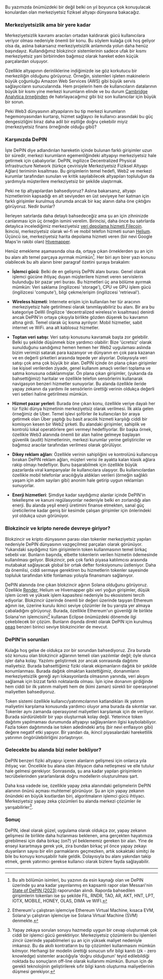 Bu yazımızda önümüzdeki bir değil belki on yıl boyunca çok konuşulacak konulardan olan merkeziyetsiz fiziksel altyapı dünyasına bakacağız. 

### Merkeziyetsizlik ama bir yere kadar

Merkeziyetsizlik kavramı aracıları ortadan kaldırarak gücü kullanıcılara veriyor olması nedeniyle önemli bir konu. Bu söylem kulağa çok hoş geliyor olsa da, aslına bakarsanız merkeziyetsizlik anlamında yolun daha henüz başındayız. Kullandığımız blokzincir sistemlerinin sadece ufak bir kısmı merkeziyetsiz yani birbirinden bağımsız olarak hareket eden küçük parçalardan oluşuyor. 

Özellikle altyapının derinliklerine indiğimizde ise göz korkutucu bir merkeziliğin olduğunu görüyoruz. Örneğin, sistemleri işleten makinelerin büyük çoğunluğu Amazon Web Services (AWS) gibi büyük servis sağlayıcıların sunucularında. Hem projelerin hem de kullanıcıların datalarının büyük bir kısmı yine merkezi kurumların elinde ve bu durum [Cambridge Analytica örneğinden](https://tr.wikipedia.org/wiki/Facebook-Cambridge_Analytica_veri_skandal%C4%B1) de hatırlayacağımız gibi biz son kullanıcılar için büyük bir sorun. 

Peki Web3 dünyasının altyapılarını bu tip merkezi kurumların hegemonyasından kurtarıp, hizmet sağlayıcı ile kullanıcı arasındaki bu güç dengesizliğini biraz daha adil bir eşitliğe doğru çekebilir miyiz (merkeziyetsiz finans örneğinde olduğu gibi)?

### Karşınızda DePIN

İşte DePIN diye adlandırılan hareketin içinde bulunan farklı girişimler uzun bir süredir, merkezi kurumların egemenliğindeki altyapıyı merkeziyetsiz hale getirmek için çabalıyorlar. DePIN, ingilizce Decentralized Physical Infrastructure Network (türkçe çevirisiyle Merkeziyetsiz Fiziksel Altyapı Ağları) teriminin kısaltması. Bu girişimlerin temel hedefi, Web2 ve merkezi kurumlar tarafından sunulan ve kritik sayılabilecek altyapıları topluluğun da yardımıyla müşterilere merkeziyetsiz bir şekilde ulaştırmak. 

Peki ne tip altyapılardan bahsediyoruz? Aslına bakarsanız, altyapı hizmetlerinin kapsadığı en alt seviyeden en üst seviyeye her katman için farklı girişimler kurulmuş durumda ancak bir kaç alanın daha öne çıktığını görüyoruz. Nedir bunlar? 

İlerleyen satırlarda daha detaylı bahsedeceğiz ama şu an için zihninizde canlanması için üç örneğin ismini verelim. Birincisi, daha önce bu satırlarda detaylıca incelediğimiz merkeziyetsiz [veri depolama hizmeti Filecoin](/genel/2021/04/20/definin-merkeziyetsiz-deposu-filecoin.html). İkincisi, merkeziyetsiz olarak wi-fi ve mobil telefon hizmeti sunan [Helium](https://www.helium.com/). Üçüncü ise,  merkeziyetsiz harita depolama hizmeti veren (bir nevi Google Maps'in rakibi olan) [Hivemapper](https://hivemapper.com/explorer). 

Henüz emekleme aşamasında olsa da, ortaya çıkan örneklerden şu an için bu alanı altı temel parçaya ayırmak mümkün[^1].  Her biri ayrı birer yazı konusu olabilecek bu altı alanın birer paragraf özetini şuraya bırakalım:

- **İşlemci gücü**: Belki de en gelişmiş DePIN alanı burası. Genel olarak işlemci gücüne ihtiyaç duyan müşterilere hizmet veren servislerin bulunduğu bir pazar yeri burası. Bu hizmetleri üç ana bölüme ayırmak mümkün: Veri saklama (ingilizcesi 'storage'), CPU ve GPU işlem gücü (ingilizcesi 'compute'), bilgi çekme/erişim (ingilizcesi 'retrieval').

- **Wireless hizmeti**: Internete erişim için kullanılan her tür aracının merkeziyetsiz hale getirilmesi olarak tanımlayabiliriz bu alanı. Bir ara bu kategoriye DeWi (İngilizce 'decentralized wireless'ın kısaltması) denirdi ancak DePIN'in ortaya çıkışıyla birlikte gözden düşerek bu kavramın altına girdi. Temel olarak üç kısma ayrılıyor: Mobil hizmetler, sabit internet ve WiFi. ana alt kablosuz hizmetler. 

- **Toptan veri satışı**: Veri satışı konusunu kavramak başta zor gelebilir. Belki şu şekilde düşünmek bize yardımcı olabilir: Bize 'ücretsiz' olarak sunulduğunu sandığımız hemen hemen her Web2 uygulaması aslında bizim verimizi satarak para kazanıyor ve dünyanın en çok para kazanan ve en değerli şirketleri arasında tepede yer alıyorlar. Dolayısıyla veri satışı çok ama çok büyük bir alan. DePIN içinde ön plana çıkan girişimler ise kişisel verilerden ziyade, genel kullanım amaçlı verileri toplama ve satma konusuna odaklanmışlar. Ön plana çıkan girişimler, (yukarıda da  bahsettiğimiz) haritalar ve özellikle telefon sensörlerini kullanarak navigasyon benzeri hizmetler sunuyorlar. Bu alanda özellikle ileride yapay zekanın da yardımı ile sensörlerin ürettiği verinin oldukça değerli veri setleri haline getirilmesi mümkün.

- **Hizmet pazar yerleri**: Burada öne çıkan konu, özellikle veriye dayalı her tür fiziki dünya hizmetinin merkeziyetsiz olarak verilmesi. İlk akla gelen örneğimiz de Uber. Temel işlevi şoförler ile kullanıcıları bir araya getirmek olan Über yaptığı bu basit aracılık hizmeti karşılığı ciddi bir komisyon kesen bir Web2 şirketi. Bu alandaki girişimler, sahiplik ve kontrolü lokal operatörlere geri vermeyi hedefliyorlar. Bir başka örnek, özellikle Web3 alanında önemli bir alan haline gelmeye başlayan güvenlik (audit) hizmetlerinin, merkezi kurumlar yerine geliştiriciler ve bağımsız aracılar tarafından verilmesi olarak görülüyor.
  
- **Dikey reklam ağları**: Özellikle verinin sahipliğini ve kontrolünü kullanıcıya bırakan DePIN reklam ağları, müşteri verisi ile ayakta kalan klasik ağlara rakip olmayı hedefliyor. Bunu başarabilmek için özellikle büyük pazarlarda viral kampanyalar ile kullanıcılara ulaşıyor. Bu kullanıcılardan özellikle mobil telefonlar aracılığıyla aldıkları verileri (örneğin sağlıklı yaşam için adım sayıları gibi) anonim hale getirip uygun reklamları sunuyorlar. 

- **Enerji hizmetleri**: Şimdiye kadar saydığımız alanlar içinde DePIN'in tekelleşme ve kanuni regülasyonlar nedeniyle belki en zorlandığı alan enerji. Bu alanda yeşil enerji üretimini finanse etmekten, sanal güç üreticilerine kadar geniş bir kesimde çalışan girişimler için önlerindeki yol oldukça uzun görünüyor. 

### Blokzincir ve kripto nerede devreye giriyor?

Blokzincir ve kripto dünyasının parası olan tokenler merkeziyetsiz yapıları nedeniyle DePIN dünyasının vazgeçilmez parçaları olarak görünüyor. Yukarıdaki saydığımız tüm girişimlerin token kullanmasının temel birkaç sebebi var. Bunların başında, elbette tokenlerin verilen hizmetin ödemesinde kullanılması geliyor. Blokzincir, pek çok farklı piyasa katılımcısı arasında mutabakat sağlayacak global bir ortak defter fonksiyonunu üstleniyor. Daha da önemlisi, ciddi sermaye gerektiren bu hizmetlerin tokenler sayesinde topluluk tarafından kitle fonlaması yoluyla finansmanı sağlanıyor. 

DePIN alanında öne çıkan blokzincir ağının Solana olduğunu görüyoruz. Özellikle [Render](https://rendernetwork.com/), Helium ve Hivemapper gibi veri yoğun girişimler, düşük işlem ücreti ve yüksek işlem kapasitesi nedeniyle bu ekosistemi tercih ediyorlar. Blokzincir üzerinde önemli bir değeri üzerinde taşıyan Ethereum ağının ise, üzerine kurulu ikinci seviye çözümler ile bu yarışta yer almaya çabaladığını görüyoruz. Burada, özellikle Ethereum'un güvenliği ile birlikte Solana'nın işlemcisini[^2] kullanan Eclipse önümüzdeki dönemde ilgi çekebilecek bir çözüm. Bunların dışında direkt olarak DePIN için kurulmuş [peaq](https://www.peaq.network/) benzeri birinci seviye blokzincirler de mevcut.  

### DePIN'in sorunları 

Kulağa hoş gelse de oldukça zor bir sorundan bahsediyoruz. Zira burada söz konusu olan blokzincir ağlarının temeli olan yazılımlar değil; öyle olunca işler daha kolay. Yazılımı geliştirmek zor ancak sonrasında dağıtımı maliyetsiz. Burada bahsettiğimiz fiziki olarak ekipmanların dağıtık bir şekilde konumlanması. Burada dağıtık olmaktan kastettiğimiz, donanımların merkeziyetsizlik gereği ayrı lokasyonlarda olmasının yanında, veri akışını sağlamak için bizzat farklı noktalarda olması. İşin içine donanım girdiğinde hem ciddi bir ilk yatırım maliyeti hem de (kimi zaman) sürekli bir operasyonel maliyetten bahsediyoruz. 

Token sistemi özellikle kullanıcı/yatırımcılarının katlandıkları ilk yatırım maliyetini karşılama konusunda yardımcı oluyor ama burada da sıkıntılar var. Tokenler aynı zamanda operasyonel maliyetleri karşılamak için de veriliyor. Burada sürdürülebilir bir yapı oluşturmak kolay değil. Yeterince token dağıtımı yapılmaması durumunda altyapıyı sağlayanların ilgisi kaybolabiliyor. Fazla token dağıtımında ise token adedindeki artış (bir nevi enflasyon gibi) değere negatif etki yapıyor. Bir yandan da, ikincil piyasalardaki hareketlilik yatırımın öngörülebilirliğini zorlaştırıyor. 

### Gelecekte bu alanda bizi neler bekliyor?

DePIN benzeri fiziki altyapıyı içeren alanların gelişmesi için onlarca yıla ihtiyaç var. Öncelikle bu alana olan ihtiyacın daha netleşmesi ve elle tutulur hale gelmesi gerekiyor. Sonrasında, şu ana kadar yapılan girişimlerin tecrübelerinden yararlanılarak doğru modellerin oluşturulması şart.

Daha kısa vadede ise, özellikle yapay zeka alanındaki gelişmelerin DePIN alanının önünü açması muhtemel görünüyor. Şu an için yapay zekanın önündeki en büyük kısıtlardan biri, algoritmaların işlemci gücü ihtiyacı. Merkeziyetsiz yapay zeka çözümleri bu alanda merkezi çözümler ile yarışabilirler[^3].

### Sonuç
DePIN, ideal olarak güzel, uygulama olarak oldukça zor, yapay zekanın gelişmesi ile birlikte daha hızlanması beklenen, ama gerçekten hayatımıza girebilmesi için daha birkaç (on?) yıl beklememiz gereken bir alan. Yine de enseyi karartmaya gerek yok, zira bundan birkaç yıl önce yapay zekayı duyanların sayısı bir elin parmaklarını geçmezken, artık sokaktaki simitçi ile bile bu konuyu konuşabilir hale geldik. Dolayısıyla bu alanı yakından takip etmek, gerek yatırımcı gerekse kullanıcı olarak bizlere fayda sağlayabilir. 

---

[^1]: Bu altı bölümün isimleri, bu yazının da esin kaynağı olan ve DePIN üzerinde şu ana kadar yayınlanmış en kapsamlı rapor olan Messari'nin [State of DePIN (2023)](https://messari.io/report/state-of-depin-2023) raporundan alındı. Raporda bahsedilen girişimlerin tokenları ise şu şekilde FIL, RNDR, TAO, AR, AKT, HNT, LPT, IOTX, MOBILE, HONEY, OLAS, DIMA ve WIFI. 

[^2]: Ethereum'u çalıştıran işlemciye Ethereum Virtual Machine, kısaca EVM, Solana'yı çalıştıran işlemciye ise Solana Virtual Machine (SVM) denmekte. 

[^3]: Yapay zekaya sorulan soruyu hazmedip uygun bir cevap oluşturmak çok ciddi bir işlemci gücü gerektiriyor. Merkeziyetsiz çözümlerin bu işlemleri zincir üzerinde yapabilmeleri şu an için yüksek maliyet nedeniyle imkansız. Bu da akıllı kontratların bu tip çözümleri kullanmasını mümkün kılmıyor. Herhangi bir modelin ürettiği sonucun sıfır bilgi kanıtı (zk - zero knowledge) sistemler aracılığıyla 'doğru olduğunun' teyid edilebildiği noktada bu sonuçların off-line olarak kullanımı mümkün. Bunun için de gerekli teknolojinin geliştirilerek sıfır bilgi kanıtı oluşturma maliyetlerinin düşmesi gerekiyor. 
